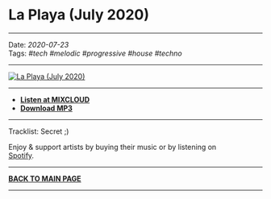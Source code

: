 # La Playa (July 2020)

----

Date: *2020-07-23*  
Tags: *#tech* *#melodic* *#progressive* *#house* *#techno* 

----

[![La Playa (July 2020)](https://thumbnailer.mixcloud.com/unsafe/300x300/extaudio/6/6/a/9/6b5a-c304-42cb-8046-d200a1fd8911)](https://www.mixcloud.com/progressiveawake/la-playa-july-2020/)  


----

* [**Listen at MIXCLOUD**](https://www.mixcloud.com/progressiveawake/la-playa-july-2020/) 
* [**Download MP3**](https://1drv.ms/u/s!AmzuuXrjf51v39sNKsgg5q0BJDoFpw?e=RnbzJF) 

----

Tracklist: Secret ;)

Enjoy & support artists by buying their music or by listening on  
[Spotify](https://open.spotify.com/user/hopbit/playlist/2t2d8XXigBzIN9VVOZUTm6?si=Xq1rzbIOSISla_sx27XGnQ).

----

[**BACK TO MAIN PAGE**](../README.md)

---- 
